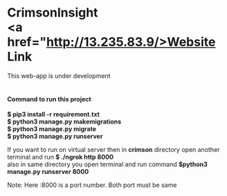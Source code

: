 # CrimsonInsight </br> <a href="http://13.235.83.9/>Website Link</a>
This web-app is under development
<br/><br/>

<h4>Command to run this project</h4>
<b>$ pip3 install -r requirement.txt</b></br>
<b>$ python3 manage.py makemigrations</b></br>
<b>$ python3 manage.py migrate</b></br>
<b>$ python3 manage.py runserver</b></br>
<p>If you want to run on virtual server then in <b>crimson</b> directory open another terminal and run <b>$ ./ngrok http 8000 </br> </b> also in same directory you open terminal and run command <b>$python3 manage.py runserver 8000</b></p>
<p>Note: Here :8000 is a port number. Both port must be same </p>
